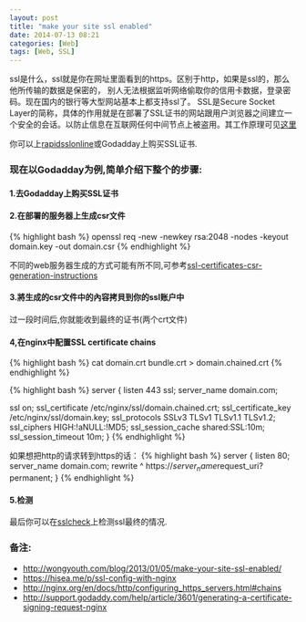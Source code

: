 ```yaml
---
layout: post
title: "make your site ssl enabled"
date: 2014-07-13 08:21
categories: [Web]
tags: [Web, SSL]
---
```


ssl是什么，ssl就是你在网址里面看到的https。区别于http，如果是ssl的，那么他所传输的数据是保密的， 别人无法根据监听网络偷取你的信用卡数据，登录密码。现在国内的银行等大型网站基本上都支持ssl了。
SSL是Secure Socket Layer的简称，具体的作用就是在部署了SSL证书的网站跟用户浏览器之间建立一个安全的会话。以防止信息在互联网任何中间节点上被盗用。其工作原理可见[这里](https://zh.wikipedia.org/wiki/%E5%AE%89%E5%85%A8%E5%A5%97%E6%8E%A5%E5%B1%82)

你可以上[rapidsslonline](https://www.rapidsslonline.com/)或Godadday上购买SSL证书.

### 现在以Godadday为例,简单介绍下整个的步骤:
#### 1.去Godadday上购买SSL证书
#### 2.在部署的服务器上生成csr文件
{% highlight bash %}
openssl req -new -newkey rsa:2048 -nodes -keyout domain.key -out domain.csr
{% endhighlight %}

不同的web服务器生成的方式可能有所不同,可参考[ssl-certificates-csr-generation-instructions](http://support.godaddy.com/help/category/746/ssl-certificates-csr-generation-instructions)
#### 3.將生成的csr文件中的內容拷貝到你的ssl账户中
过一段时间后,你就能收到最终的证书(两个crt文件)
#### 4,在nginx中配置SSL certificate chains
{% highlight bash %}
cat domain.crt bundle.crt > domain.chained.crt
{% endhighlight %}

{% highlight bash %}
server {
  listen 443 ssl;
  server_name domain.com;

  ssl                 on;
  ssl_certificate     /etc/nginx/ssl/domain.chained.crt;
  ssl_certificate_key /etc/nginx/ssl/domain.key;
  ssl_protocols       SSLv3 TLSv1 TLSv1.1 TLSv1.2;
  ssl_ciphers         HIGH:!aNULL:!MD5;
  ssl_session_cache    shared:SSL:10m;
  ssl_session_timeout  10m;
}
{% endhighlight %}

如果想把http的请求转到https的话：
{% highlight bash %}
server {
  listen      80;
  server_name domain.com;
  rewrite     ^ https://$server_name$request_uri? permanent;
}
{% endhighlight %}

#### 5.检测
最后你可以在[sslcheck](https://sslcheck.casecurity.org)上检测ssl最终的情况.

### 备注:
* http://wongyouth.com/blog/2013/01/05/make-your-site-ssl-enabled/
* https://hisea.me/p/ssl-config-with-nginx
* http://nginx.org/en/docs/http/configuring_https_servers.html#chains
* http://support.godaddy.com/help/article/3601/generating-a-certificate-signing-request-nginx
